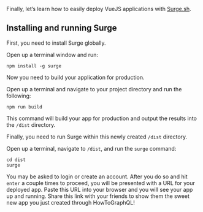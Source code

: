 Finally, let’s learn how to easily deploy VueJS applications with [Surge.sh](http://surge.sh/).

Installing and running Surge
----------------------------

First, you need to install Surge globally.

Open up a terminal window and run:

    npm install -g surge

Now you need to build your application for production.

Open up a terminal and navigate to your project directory and run the following:

    npm run build

This command will build your app for production and output the results into the `/dist` directory.

Finally, you need to run Surge within this newly created `/dist` directory.

Open up a terminal, navigate to `/dist`, and run the `surge` command:

    cd dist
    surge

You may be asked to login or create an account. After you do so and hit `enter` a couple times to proceed, you will be presented with a URL for your deployed app. Paste this URL into your browser and you will see your app up and running. Share this link with your friends to show them the sweet new app you just created through HowToGraphQL!
